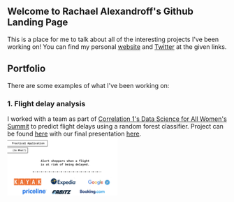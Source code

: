 ## Welcome to Rachael Alexandroff's Github Landing Page

This is a place for me to talk about all of the interesting projects I've been working on!
You can find my personal [website](https://rmalexan.wixsite.com/mysite) and [Twitter](https://twitter.com/rmalexan) at the given links.

## Portfolio

There are some examples of what I've been working on:

### 1. Flight delay analysis
I worked with a team as part of [Correlation 1's Data Science for All Women's Summit](https://www.correlation-one.com/ds4a) to predict flight delays using a random forest classifier. Project can be found [here](https://github.com/rmalexan/flightanalysis) with our final presentation [here](http://bit.ly/Correlation1FlightAnalysis).
<img align="center" src="https://github.com/rmalexan/rmalexan.github.io/blob/master/FlightAnalysisGif.png" width="50%" height="50%"/>
